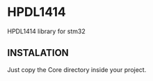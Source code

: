 # HPDL1414
HPDL1414 library for stm32

## INSTALATION
Just copy the Core directory inside your project.
